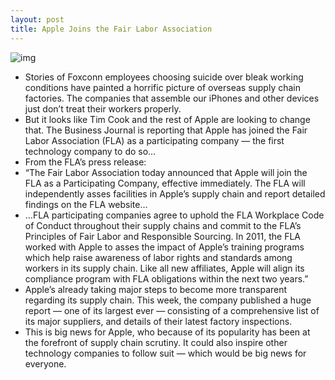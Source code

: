 ```yaml
---
layout: post
title: Apple Joins the Fair Labor Association
---
```

![img](http://media.idownloadblog.com/wp-content/uploads/2012/01/supply-chain.jpg)
* Stories of Foxconn employees choosing suicide over bleak working conditions have painted a horrific picture of overseas supply chain factories. The companies that assemble our iPhones and other devices just don’t treat their workers properly.
* But it looks like Tim Cook and the rest of Apple are looking to change that. The Business Journal is reporting that Apple has joined the Fair Labor Association (FLA) as a participating company — the first technology company to do so…
* From the FLA’s press release:
* “The Fair Labor Association today announced that Apple will join the FLA as a Participating Company, effective immediately. The FLA will independently asses facilities in Apple’s supply chain and report detailed findings on the FLA website…
* …FLA participating companies agree to uphold the FLA Workplace Code of Conduct throughout their supply chains and commit to the FLA’s Principles of Fair Labor and Responsible Sourcing. In 2011, the FLA worked with Apple to asses the impact of Apple’s training programs which help raise awareness of labor rights and standards among workers in its supply chain. Like all new affiliates, Apple will align its compliance program with FLA obligations within the next two years.”
* Apple’s already taking major steps to become more transparent regarding its supply chain. This week, the company published a huge report — one of its largest ever — consisting of a comprehensive list of its major suppliers, and details of their latest factory inspections.
* This is big news for Apple, who because of its popularity has been at the forefront of supply chain scrutiny. It could also inspire other technology companies to follow suit — which would be big news for everyone.

